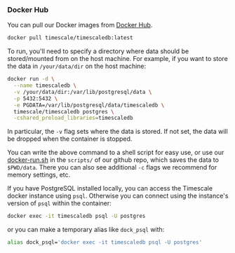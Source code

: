 ### Docker Hub <a id="docker"></a>

You can pull our Docker images from [Docker Hub][].

```bash
docker pull timescale/timescaledb:latest
```

To run, you'll need to specify a directory where data should be
stored/mounted from on the host machine. For example, if you want
to store the data in `/your/data/dir` on the host machine:
```bash
docker run -d \
  --name timescaledb \
  -v /your/data/dir:/var/lib/postgresql/data \
  -p 5432:5432 \
  -e PGDATA=/var/lib/postgresql/data/timescaledb \
  timescale/timescaledb postgres \
  -cshared_preload_libraries=timescaledb
```
In particular, the `-v` flag sets where the data is stored. If not set,
the data will be dropped when the container is stopped.

You can write the above command to a shell script for easy use, or use
our [docker-run.sh][] in the `scripts/` of our github repo, which saves
the data to `$PWD/data`. There you can also see additional `-c` flags
we recommend for memory settings, etc.

If you have PostgreSQL installed locally, you can access the Timescale docker
instance using `psql`.  Otherwise you can connect using the instance's version
of `psql` within the container:
```bash
docker exec -it timescaledb psql -U postgres
```
or you can make a temporary alias like `dock_psql` with:
```bash
alias dock_psql='docker exec -it timescaledb psql -U postgres'
```

[Docker Hub]: https://hub.docker.com/r/timescale/timescaledb/
[docker-run.sh]: https://github.com/timescale/timescaledb/blob/master/scripts/docker-run.sh
